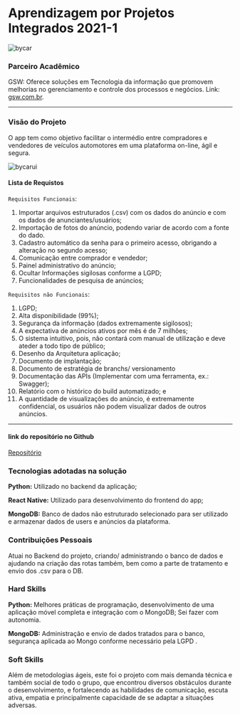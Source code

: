 # Aprendizagem por Projetos Integrados 2021-1
![bycar](https://user-images.githubusercontent.com/54710426/143996382-5957fd8b-9954-42c9-82d7-84caf1653117.PNG)

### Parceiro Acadêmico
GSW: Oferece soluções em Tecnologia da informação que promovem melhorias no gerenciamento e controle dos processos e negócios.
Link:  [gsw.com.br](http://www.gsw.com.br/index.php).



***

### Visão do Projeto
O app tem como objetivo facilitar o intermédio entre compradores e vendedores de veículos automotores em uma plataforma on-line, ágil e segura.


![bycarui](https://user-images.githubusercontent.com/54710426/144002954-dcc89bf9-ea65-4b1e-9f36-00c83ac5acc0.PNG)

#### Lista de Requistos 

`Requisitos Funcionais`: 
1. Importar arquivos estruturados (.csv) com os dados do anúncio e com os dados de anunciantes/usuários; 
2. Importação de fotos do anúncio, podendo variar de acordo com a fonte do dado.
3. Cadastro automático da senha para o primeiro acesso, obrigando a alteração no segundo acesso;
4. Comunicação entre comprador e vendedor;
5. Painel administrativo do anúncio;
6. Ocultar Informações sigilosas conforme a LGPD;
7. Funcionalidades de pesquisa de anúncios; 


`Requisitos não Funcionais`:
1. LGPD;
2. Alta disponibilidade (99%);
3. Segurança da informação (dados extremamente sigilosos);
4. A expectativa de anúncios ativos por mês é de 7 milhões;
5. O sistema intuitivo, pois, não contará com manual de utilização e deve ateder a todo tipo de público;
6. Desenho da Arquitetura aplicação;
7. Documento de implantação;
8. Documento de estratégia de branchs/ versionamento
9. Documentação das APIs (Implementar com uma ferramenta, ex.: Swagger);
10. Relatório com o histórico do build automatizado; e
11. A quantidade de visualizações do anúncio, é extremamente confidencial, os usuários não
podem visualizar dados de outros anúncios.
***

#### link do repositório no Github
[Repositório](https://github.com/JodanGalas/ByCar_Projeto_Integrador)


### Tecnologias adotadas na solução

**Python:** Utilizado no backend da aplicação;

**React Native:** Utilizado para desenvolvimento do frontend do app;

**MongoDB:** Banco de dados não estruturado selecionado para ser utilizado e armazenar dados de users e anúncios da plataforma.


### Contribuições Pessoais
Atuai no Backend do projeto, criando/ administrando o banco de dados e ajudando na criação das rotas também, bem como a parte de tratamento e envio dos .csv para o DB.

### Hard Skills
**Python:** Melhores práticas de programação, desenvolvimento de uma aplicação móvel completa e integração com o MongoDB; Sei fazer com autonomia.

**MongoDB:** Administração e envio de dados tratados para o banco, segurança aplicada ao Mongo conforme necessário pela LGPD .

### Soft Skills
Além de metodologias ágeis, este foi o projeto com mais demanda técnica e também social de todo o grupo, que encontrou diversos obstáculos durante o desenvolvimento, e fortalecendo as habilidades de comunicação, escuta ativa, empatia e principalmente capacidade de se adaptar a situações adversas.
 
